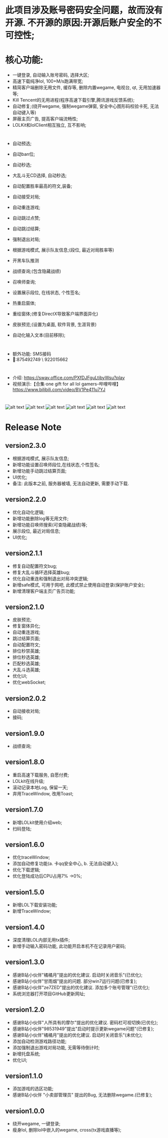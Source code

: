 # 此项目涉及账号密码安全问题，故而没有开源. 不开源的原因:开源后账户安全的不可控性;

# 核心功能:
*	一键登录, 自动输入账号密码, 选择大区;
*	高速下载纯净lol, 100+M/s跑满带宽;
*	精简客户端删除无用文件, 缓存等, 删除内置wegame, 电视台, qt, 无用加速器等;
*	Kill Tencent的无用进程(程序高速下载引擎,腾讯游戏反馈系统);
*	自动修复;(绕开wegame, 强制wegame弹窗, 安全中心图形码校验卡死, 无法自动键入等)
*	屏蔽主页广告, 提高客户端流畅性;
*	LOLKit和lolClient相互独立, 互不影响;
#
*	自动预选;
*	自动ban位;
*	自动秒选;
*	大乱斗无CD选择, 自动秒选;
*	自动配置胜率最高的符文,装备;
*	自动接受对局;
*	自动重连游戏;
*	自动跳过点赞;
*	自动跳过结算;
*	强制退出对局;
*	根据游戏模式, 展示队友信息;(段位, 最近对局胜率等)
*	开黑车队推测
*	战绩查询;(包含隐藏战绩)
*	召唤师查询;
*	设置展示段位, 在线状态, 个性签名;

*	热重启窗体; 
*	重绘窗体;(修复DirectX导致客户端界面异化)
*	皮肤预览;(设置为桌面, 软件背景, 生涯背景)
*	自动化输入文本(目前移除); 
#
* 额外功能: SMS接码
* 🐧:875492749 \ 922015662
#
*	介绍: https://sway.office.com/PXfDJFguLtibyWsu?play
*	视频演示:【合集·one gift for all lol gamers-哔哩哔哩】https://www.bilibili.com/video/BV1Pe411u7YJ
#
![alt text](https://github.com/ping11700/LOLKit/blob/main/Gui2024-1-31.png)
![alt text](https://github.com/ping11700/LOLKit/blob/main/Download.png)
![alt text](https://github.com/ping11700/LOLKit/blob/main/summoner.png)
![alt text](https://github.com/ping11700/LOLKit/blob/main/record.png)
![alt text](https://github.com/ping11700/LOLKit/blob/main/func.png)
![alt text](https://github.com/ping11700/LOLKit/blob/main/aram.png)

# Release Note
## version2.3.0
 * 根据游戏模式, 展示队友信息; 
 * 新增功能设置召唤师段位,在线状态,个性签名;
 * 新增功能手动跳过结算页面;
 * UI优化;
 * 备注: 此版本之前, 服务器被墙, 无法自动更新, 需要手动下载.
   
## version2.2.0
* 优化自动化逻辑; 
* 新增功能删除log等无用文件;
* 新增功能召唤师搜索(可查隐藏战绩)等;
* 展示段位, 最近对局信息;
* UI优化;
  
## version2.1.1
* 修复自动配置符文bug; 
* 修复大乱斗循环选择英雄bug;
* 优化自动重连和强制退出对局冲突逻辑;
* 新增safe模式, 可用于网吧, 此模式禁止使用自动登录(保护账户安全);
* 新增清理客户端主页广告页功能;
 
## version2.1.0
* 皮肤预览; 
* 修复窗体异化;
* 自动重连游戏;
* 跳过结算页面;
* 自动配置符文;
* 排位秒禁英雄;
* 排位秒选英雄;
* 匹配秒选英雄;
* 大乱斗选英雄;
* 优化UI;
* 优化webSocket;

## version2.0.2
* 自动接收对局;
* 接码;

## version1.9.0
* 战绩查询;

## version1.8.0
* 重启高速下载服务,  自愿付费;
* LOLkit在线升级;
* 滚动记录本地Log, 保留一天;
* 弃用TraceWindow, 改用Toast;
  
## version1.7.0
* 新增LOLkit使用介绍web;
* 扫码登陆;
  
## version1.6.0
* 优化traceWindow;
* 添加自动修复功能(a. 卡qq安全中心, b. 无法自动键入);
* 优化下载逻辑;
* 优化登陆成功后CPU占用7% ->0%;

## version1.5.0
* 新增LOL下载安装功能;
* 新增TraceWindow;

## version1.4.0
* 深度清理LOL内部无用tx插件;
* 新增手动输入密码功能, 此功能开启本机不在记录用户密码;
  
## version1.3.0
* 感谢B站小伙伴"橘橘月"提出的优化建议. 启动时关闭音乐"(已优化);
* 感谢B站小伙伴"甘雨烟"提出的问题. 部分win7运行问题(已修复);
* 感谢B站小伙伴"ze7ZED"提出的优化建议. 添加多个账号管理"(已优化);
* 系统浏览器打开项目GitHub更新网址;
  
## version1.2.0
* 感谢B站小伙伴"人所具有的摩尔"提出的优化建议. 密码栏可视切换(已优化);
* 感谢B站小伙伴"98531949"提出"启动时提示更新wegame问题"(已修复);
* 感谢B站小伙伴"橘橘月"提出的优化建议. 启动时关闭音乐"(未优化);
* 添加自动检测游戏路径功能;
* 添加强制退出游戏对局功能, 无需等待倒计时;
* 新增托盘系统;
* 优化UI;

## version1.1.0
* 添加游戏的选区功能;
* 感谢B站小伙伴 "小卖部管理员" 提出的Bug, 无法删除wegame.(已修复);

## version1.0.0
* 绕开wegame, 一键登录;
* 瘦身lol, 删除lol中嵌入的wegame, cross(tx游戏直播等);
